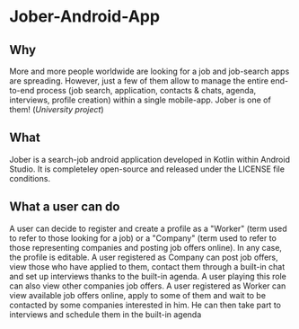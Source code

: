 # Jober-Android-App

## Why
More and more people worldwide are looking for a job and job-search apps are spreading. However, just a few of them allow to manage the entire end-to-end process (job search, application, contacts & chats, agenda, interviews, profile creation) within a single mobile-app. Jober is one of them!
(*University project*)

## What
Jober is a search-job android application developed in Kotlin within Android Studio. It is completeley open-source and released under the LICENSE file conditions.

## What a user can do
A user can decide to register and create a profile as a "Worker" (term used to refer to those looking for a job) or a "Company" (term used to refer to those representing companies and posting job offers online). In any case, the profile is editable.
A user registered as Company can post job offers, view those who have applied to them, contact them through a built-in chat and set up interviews thanks to the built-in agenda. A user playing this role can also view other companies job offers.
A user registered as Worker can view available job offers online, apply to some of them and wait to be contacted by some companies interested in him. He can then take part to interviews and schedule them in the built-in agenda
